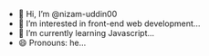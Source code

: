 - 👋 Hi, I’m @nizam-uddin00
- 👀 I’m interested in  front-end web development...
- 🌱 I’m currently learning Javascript...
- 😄 Pronouns: he...

<!---
nizam-uddin00/nizam-uddin00 is a ✨ special ✨ repository because its `README.md` (this file) appears on your GitHub profile.
You can click the Preview link to take a look at your changes.
--->
